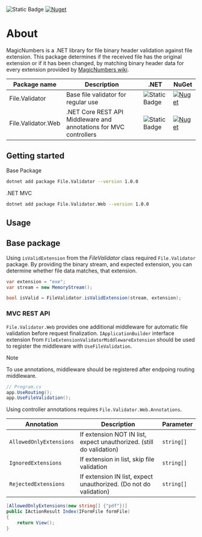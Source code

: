 ![Static Badge](https://img.shields.io/badge/.net%208.0-green?style=flat)
<a href='https://www.nuget.org/packages/File.Validator/' target="_blank"><img alt='Nuget' src='https://img.shields.io/badge/1.0.0-100000?style=flat&logo=Nuget&logoColor=FFFFFF&labelColor=969696&color=0093BD'/></a>

# About

MagicNumbers is a .NET library for file binary header validation against file extension. 
This package determines if the received file has the original extension or if it has been changed, by matching binary header data for every extension provided by [MagicNumbers wiki](https://www.wikiwand.com/en/Magic_number_(programming)).

| Package name | Description | .NET | NuGet |
| ------------ | ----------- | ---- | ----- |
| File.Validator       | Base file validator for regular use | ![Static Badge](https://img.shields.io/badge/.net%208.0-green?style=flat) | <a href='https://www.nuget.org/packages/File.Validator/' target="_blank"><img alt='Nuget' src='https://img.shields.io/badge/1.0.0-100000?style=flat&logo=Nuget&logoColor=FFFFFF&labelColor=969696&color=0093BD'/></a> |
| File.Validator.Web  |  .NET Core REST API Middleware and annotations for MVC controllers | ![Static Badge](https://img.shields.io/badge/.net%208.0-green?style=flat)     |  <a href='https://www.nuget.org/packages/File.Validator.Web/' target="_blank"><img alt='Nuget' src='https://img.shields.io/badge/1.0.0-100000?style=flat&logo=Nuget&logoColor=FFFFFF&labelColor=969696&color=0093BD'/></a>   |

## Getting started

Base Package
```bash
dotnet add package File.Validator --version 1.0.0
```
.NET MVC
```bash
dotnet add package File.Validator.Web --version 1.0.0
```

## Usage

## Base package

Using `isValidExtension` from the _FileValidator_ class required `File.Validator` package. By providing the binary stream, and expected extension, you can determine whether file data matches, that extension.

```c#
var extension = "exe";
var stream = new MemoryStream();

bool isValid = FileValidator.isValidExtension(stream, extension);
```

### MVC REST API

`File.Validator.Web` provides one additional middleware for automatic file validation before request finalization. `IApplicationBuilder` interface extension from `FileExtensionValidatorMiddlewareExtension` should be used to register the middleware with `UseFileValidation`. 

> [!NOTE] 
> To use annotations, middleware should be registered after endpoing routing middleware. 

```c#
// Program.cs
app.UseRouting();
app.UseFileValidation();
```

Using controller annotations requires `File.Validator.Web.Annotations`.

| Annotation | Description | Parameter |
| ---------- | ----------- | --------- | 
| `AllowedOnlyExtensions` | If extension NOT IN list, expect unauthorized. (still do validation) | `string[]` |
| `IgnoredExtensions` | If extension in list, skip file validation | `string[]` |
| `RejectedExtensions` | If extension IN list, expect unauthorized. (Do not do validation) | `string[]` |

```c#
[AllowedOnlyExtensions(new string[] {"pdf"})]
public IActionResult Index(IFormFile formFile)
{
    return View();
}
```
